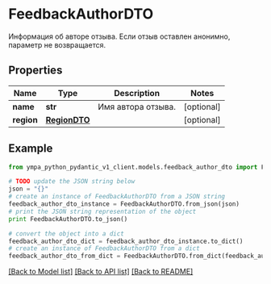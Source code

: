 # FeedbackAuthorDTO

Информация об авторе отзыва.  Если отзыв оставлен анонимно, параметр не возвращается. 

## Properties
Name | Type | Description | Notes
------------ | ------------- | ------------- | -------------
**name** | **str** | Имя автора отзыва. | [optional] 
**region** | [**RegionDTO**](RegionDTO.md) |  | [optional] 

## Example

```python
from ympa_python_pydantic_v1_client.models.feedback_author_dto import FeedbackAuthorDTO

# TODO update the JSON string below
json = "{}"
# create an instance of FeedbackAuthorDTO from a JSON string
feedback_author_dto_instance = FeedbackAuthorDTO.from_json(json)
# print the JSON string representation of the object
print FeedbackAuthorDTO.to_json()

# convert the object into a dict
feedback_author_dto_dict = feedback_author_dto_instance.to_dict()
# create an instance of FeedbackAuthorDTO from a dict
feedback_author_dto_from_dict = FeedbackAuthorDTO.from_dict(feedback_author_dto_dict)
```
[[Back to Model list]](../README.md#documentation-for-models) [[Back to API list]](../README.md#documentation-for-api-endpoints) [[Back to README]](../README.md)


